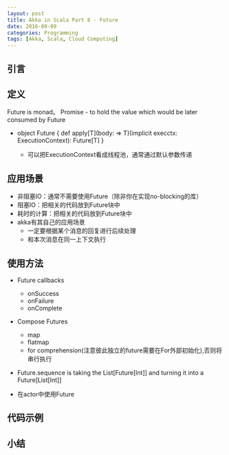 ```yaml
---
layout: post
title: Akka in Scala Part 8 - Future
date: 2016-09-09
categories: Programming
tags: [Akka, Scala, Cloud Computing]
---
```


## 引言

<!--more-->

## 定义
Future is monad。
Promise - to hold the value which would be later consumed by Future

- object Future { def apply[T](body: => T)(implicit execctx: ExecutionContext): Future[T] }

    - 可以把ExecutionContext看成线程池，通常通过默认参数传递
    
## 应用场景
- 非阻塞IO：通常不需要使用Future（除非你在实现no-blocking的库）
- 阻塞IO：把相关的代码放到Future块中
- 耗时的计算：把相关的代码放到Future块中
- akka有其自己的应用场景
    - 一定要根据某个消息的回复进行后续处理
    - 和本次消息在同一上下文执行
    
## 使用方法

- Future callbacks

    - onSuccess
    - onFailure
    - onComplete
- Compose Futures

    - map
    - flatmap
    - for comprehension(注意彼此独立的future需要在For外部初始化),否则将串行执行
    
- Future.sequence is taking the List[Future[Int]] and turning it into a Future[List[Int]]

- 在actor中使用Future

## 代码示例

## 小结
